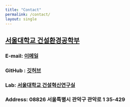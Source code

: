 ```yaml
---
title: "Contact"
permalink: /contact/
layout: single
---
```

## [서울대학교 건설환경공학부](https://cee.snu.ac.kr/)
### E-mail: [이메일](bafflesoon@snu.ac.kr)
### GitHub : [깃허브](https://github.com/SNU-CEE)
### Lab: [서울대학교 건설혁신연구실](http://cm.snu.ac.kr/)
### Address: 08826 서울특별시 관악구 관악로 1 35-429
